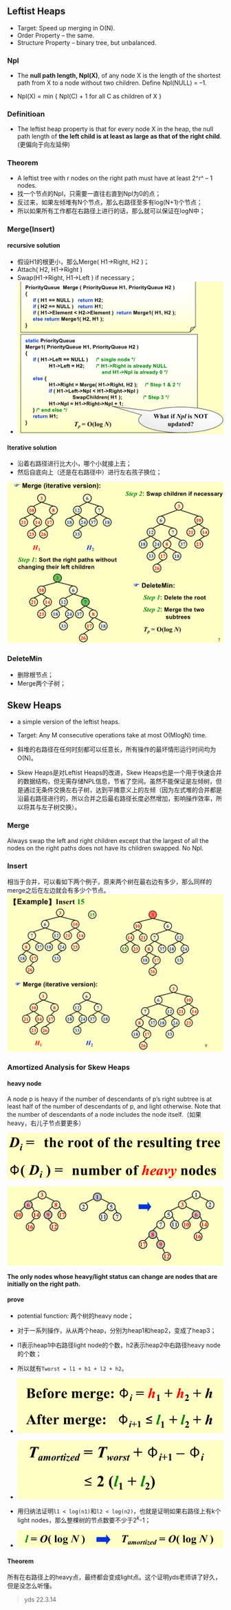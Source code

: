 ## Leftist Heaps
- Target: Speed up merging in O(N).
- Order Property – the same.
- Structure Property – binary tree, but unbalanced.

### Npl

- The **null path length, Npl(X)**, of any node X is the length of the shortest path from X to a node without two children.  Define Npl(NULL) = –1.

- Npl(X) = min { Npl(C) + 1 for all C as children of X }

### Definitioan

- The leftist heap property is that for every node X in the heap, the null path length of **the left child is at least as large as that of the right child**.(更偏向于向左延伸)

### Theorem

- A leftist tree with r nodes on the right path must have at least 2^r^ – 1 nodes.
- 找一个节点的Npl，只需要一直往右直到Npl为0的点；
- 反过来，如果左倾堆有N个节点，那么右路径至多有log(N+1)个节点；
- 所以如果所有工作都在右路径上进行的话，那么就可以保证在logN中；

### Merge(Insert)

#### recursive solution

- 假设H1的根更小，那么Merge( H1->Right, H2 )；
- Attach( H2, H1->Right )
- Swap(H1->Right, H1->Left ) if necessary；
- ![image-20230321104904580](../img/3.17/image-20230321104904580.png)

#### Iterative solution

- 沿着右路径进行比大小，哪个小就接上去；
- 然后自底向上（还是在右路径中）进行左右孩子换位；

![image-20230321110708968](../img/3.17/image-20230321110708968.png)

### DeleteMin

- 删除根节点；
- Merge两个子树；

## Skew Heaps

- a simple version of the leftist heaps. 

- Target: Any M consecutive operations take at most O(MlogN) time.

- 斜堆的右路径在任何时刻都可以任意长，所有操作的最坏情形运行时间均为O(N)。

- Skew Heaps是对Leftist Heaps的改进，Skew Heaps也是一个用于快速合并的数据结构，但无需存储NPL信息，节省了空间。虽然不能保证是左倾树，但是通过无条件交换左右子树，达到平摊意义上的左倾（因为左式堆的合并都是沿最右路径进行的，所以合并之后最右路径长度必然增加，影响操作效率，所以将其与左子树交换）。

### Merge

Always swap the left and right children except that the largest of all the nodes on the right paths does not have its children swapped.  No Npl.

### Insert

相当于合并，可以看如下两个例子，原来两个树在最右边有多少，那么同样的merge之后在左边就会有多少个节点。![image-20230321144903204](../img/3.17/image-20230321144903204.png)

### Amortized Analysis for Skew Heaps

#### heavy node

A node p is heavy if the number of descendants of p’s right subtree is at least half of the number of descendants of p, and light otherwise.  Note that the number of descendants of a node includes the node itself.（如果heavy，右儿子节点要更多）

![image-20230321145924655](../img/3.17/image-20230321145924655.png)

![image-20230321150319836](../img/3.17/image-20230321150319836.png)

**The only nodes whose heavy/light status can change are nodes that are initially on the right path.**

#### prove

- potential function: 两个树的heavy node；
- 对于一系列操作，从从两个heap，分别为heap1和heap2，变成了heap3；
- l1表示heap1中右路径light node的个数，h2表示heap2中右路径heavy node的个数；
- 所以就有`Tworst = l1 + h1 + l2 + h2`。
- ![image-20230321152413463](../img/3.17/image-20230321152413463.png)

- ![image-20230321152624730](../img/3.17/image-20230321152624730.png)
- 用归纳法证明`l1 < log(n1)`和`l2 < log(n2)`，也就是证明如果右路径上有k个light nodes，那么整棵树的节点数要不少于$2^k$-1；
- ![image-20230321152631778](../img/3.17/image-20230321152631778.png)

#### Theorem

所有在右路径上的heavy点，最终都会变成light点。这个证明yds老师讲了好久，但是没怎么听懂。

> yds 22.3.14
